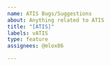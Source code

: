 ```yaml
---
name: ATIS Bugs/Suggestions
about: Anything related to ATIS
title: "[ATIS]"
labels: vATIS
type: feature
assignees: @mlox86

---
```



